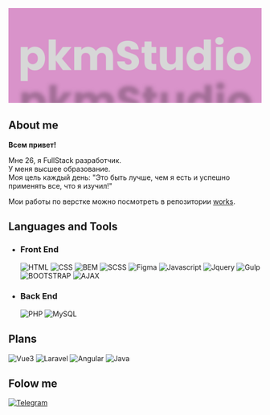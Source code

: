 [![Header](https://github.com/pkmStudio/pkmStudio/blob/main/assets/banner.png)](https://t.me/pkmStudio)

## About me
**Всем привет!**

Мне 26, я FullStack разработчик. \
У меня высшее образование. \
Моя цель каждый день:  "Это быть лучше, чем я есть и успешно применять все, что я изучил!"

Мои работы по верстке можно посмотреть в репозитории [works](https://github.com/pkmStudio/works). 


## Languages and Tools


+ ### Front End
   ![HTML](https://img.shields.io/badge/HTML-fcb9fc?style=for-the-badge&logo=HTML5&logoColor=5c88cb)
   ![CSS](https://img.shields.io/badge/CSS-c998c9?style=for-the-badge&logo=CSS3)
   ![BEM](https://img.shields.io/badge/BEM-fcb9fc?style=for-the-badge&logo=BEM&logoColor=4a8414)
   ![SCSS](https://img.shields.io/badge/SCSS-c998c9?style=for-the-badge&logo=Sass&logoColor=d93a3a)
   ![Figma](https://img.shields.io/badge/Figma-fcb9fc?style=for-the-badge&logo=Figma&logoColor=35d2da)
   ![Javascript](https://img.shields.io/badge/Javascript-c998c9?style=for-the-badge&logo=Javascript&logoColor=dad535)
   ![Jquery](https://img.shields.io/badge/Jquery-fcb9fc?style=for-the-badge&logo=Jquery&logoColor=da3561)
   ![Gulp](https://img.shields.io/badge/Gulp-c998c9?style=for-the-badge&logo=Gulp&logoColor=43da35)   
   ![BOOTSTRAP](https://img.shields.io/badge/BOOTSTRAP-fcb9fc?style=for-the-badge&logo=BOOTSTRAP&logoColor=da3561)
   ![AJAX](https://img.shields.io/badge/AJAX-c998c9?style=for-the-badge&logo=AJAX&logoColor=43da35)   

+ ### Back End
   ![PHP](https://img.shields.io/badge/PHP-fcb9fc?style=for-the-badge&logo=PHP&logoColor=da35da)
   ![MySQL](https://img.shields.io/badge/MySQL-c998c9?style=for-the-badge&logo=MySQL&logoColor=43da35)


## Plans
   ![Vue3](https://img.shields.io/badge/Vue_3-c998c9?style=for-the-badge&logo=V&logoColor=5c88cb)
   ![Laravel](https://img.shields.io/badge/Laravel-c998c9?style=for-the-badge&logo=Laravel)
   ![Angular](https://img.shields.io/badge/Angular-fcb9fc?style=for-the-badge&logo=Angular)
   ![Java](https://img.shields.io/badge/Java-fcb9fc?style=for-the-badge)

## Folow me
   [![Telegram](https://img.shields.io/badge/Telegram-c998c9?style=for-the-badge&logo=Telegram)](https://t.me/pkmStudio)
